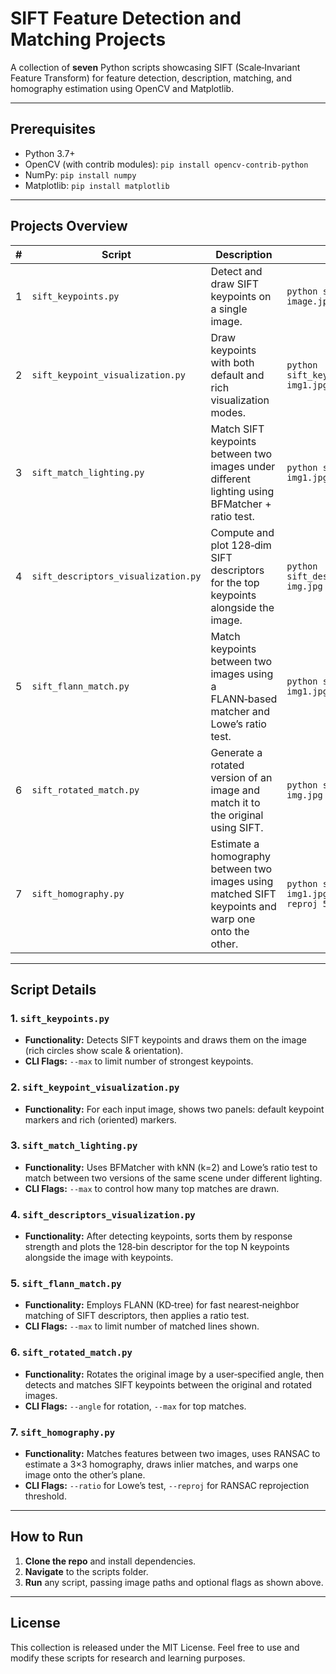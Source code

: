 # SIFT Feature Detection and Matching Projects

A collection of **seven** Python scripts showcasing SIFT (Scale‑Invariant Feature Transform) for feature detection, description, matching, and homography estimation using OpenCV and Matplotlib.

---

## Prerequisites

- Python 3.7+
- OpenCV (with contrib modules): `pip install opencv-contrib-python`
- NumPy: `pip install numpy`
- Matplotlib: `pip install matplotlib`

---

## Projects Overview

| # | Script                              | Description                                                                                        | Usage Example                                                           |
| - | ----------------------------------- | -------------------------------------------------------------------------------------------------- | ----------------------------------------------------------------------- |
| 1 | `sift_keypoints.py`                 | Detect and draw SIFT keypoints on a single image.                                                  | `python sift_keypoints.py image.jpg --max 0`                            |
| 2 | `sift_keypoint_visualization.py`    | Draw keypoints with both default and rich visualization modes.                                     | `python sift_keypoint_visualization.py img1.jpg img2.jpg`               |
| 3 | `sift_match_lighting.py`            | Match SIFT keypoints between two images under different lighting using BFMatcher + ratio test.     | `python sift_match_lighting.py img1.jpg img2.jpg --max 50`              |
| 4 | `sift_descriptors_visualization.py` | Compute and plot 128‑dim SIFT descriptors for the top keypoints alongside the image.               | `python sift_descriptors_visualization.py img.jpg`                      |
| 5 | `sift_flann_match.py`               | Match keypoints between two images using a FLANN‑based matcher and Lowe’s ratio test.              | `python sift_flann_match.py img1.jpg img2.jpg --max 50`                 |
| 6 | `sift_rotated_match.py`             | Generate a rotated version of an image and match it to the original using SIFT.                    | `python sift_rotated_match.py img.jpg --angle 60 --max 75`              |
| 7 | `sift_homography.py`                | Estimate a homography between two images using matched SIFT keypoints and warp one onto the other. | `python sift_homography.py img1.jpg img2.jpg --ratio 0.75 --reproj 5.0` |

---

## Script Details

### 1. `sift_keypoints.py`

- **Functionality:** Detects SIFT keypoints and draws them on the image (rich circles show scale & orientation).
- **CLI Flags:** `--max` to limit number of strongest keypoints.

### 2. `sift_keypoint_visualization.py`

- **Functionality:** For each input image, shows two panels: default keypoint markers and rich (oriented) markers.

### 3. `sift_match_lighting.py`

- **Functionality:** Uses BFMatcher with kNN (k=2) and Lowe’s ratio test to match between two versions of the same scene under different lighting.
- **CLI Flags:** `--max` to control how many top matches are drawn.

### 4. `sift_descriptors_visualization.py`

- **Functionality:** After detecting keypoints, sorts them by response strength and plots the 128‑bin descriptor for the top N keypoints alongside the image with keypoints.

### 5. `sift_flann_match.py`

- **Functionality:** Employs FLANN (KD‑tree) for fast nearest‑neighbor matching of SIFT descriptors, then applies a ratio test.
- **CLI Flags:** `--max` to limit number of matched lines shown.

### 6. `sift_rotated_match.py`

- **Functionality:** Rotates the original image by a user‑specified angle, then detects and matches SIFT keypoints between the original and rotated images.
- **CLI Flags:** `--angle` for rotation, `--max` for top matches.

### 7. `sift_homography.py`

- **Functionality:** Matches features between two images, uses RANSAC to estimate a 3×3 homography, draws inlier matches, and warps one image onto the other’s plane.
- **CLI Flags:** `--ratio` for Lowe’s test, `--reproj` for RANSAC reprojection threshold.

---

## How to Run

1. **Clone the repo** and install dependencies.
2. **Navigate** to the scripts folder.
3. **Run** any script, passing image paths and optional flags as shown above.

---

## License

This collection is released under the MIT License. Feel free to use and modify these scripts for research and learning purposes.

